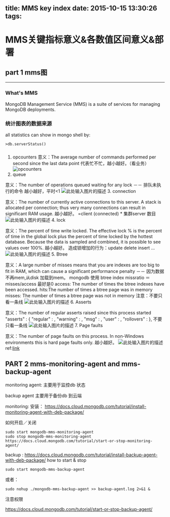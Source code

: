 title: MMS key index
date: 2015-10-15 13:30:26
tags:
---
# MMS关键指标意义&各数值区间意义&部署
## part 1 mms图
------
### What's MMS
MongoDB Management Service (MMS) is a suite of services for managing MongoDB deployments.

### 统计图表的数据来源
all statistics can show in mongo shell by:

    >db.serverStatus()

### 

 1. opcounters
意义：The average number of commands performed per second since the last data point
代表忙不忙，越小越好。（看业务）
![opcounters][1]
 2. queue
 
意义：The number of operations queued waiting for any lock －－ 排队未执行的命令
越小越好，平时<1
![此处输入图片的描述][2]
 3. connection

意义：The number of currently active connections to this server. A stack is allocated per connection; thus very many connections can result in significant RAM usage.
越小越好。
=client (connected) * 集群server 数目
![此处输入图片的描述][3]
 4. lock

意义：The percent of time write locked. The effective lock % is the percent of time in the global lock plus the percent of time locked by the hottest database. Because the data is sampled and combined, it is possible to see values over 100%.
越小越好。
造成锁增加的行为：update delete insert ...
![此处输入图片的描述][4]
 5. Btree

意义：A large number of misses means that you are indexes are too big to fit in RAM, which can cause a significant performance penalty －－ 因为数据不再mem,从disk 加载到mem。
mongodb 使用 btree index
missratio ＝ misses/access 最好是0
access:  The number of times the btree indexes have been accessed. 
hits:The number of times a btree page was in memory
misses: The number of times a btree page was not in memory
注意：不要只看一条线
![此处输入图片的描述][5]
 6. Asserts

意义：The number of regular asserts raised since this process started
"asserts" : {
        "regular" : <num>,
        "warning" : <num>,
        "msg" : <num>,
        "user" : <num>,
        "rollovers" : <num>
},
不要只看一条线
![此处输入图片的描述][6]
 7. Page faults

意义：The number of page faults on this process. In non-Windows environments this is hard page faults only.
越小越好。
![此处输入图片的描述][7]
  ref:[link][8]

## PART 2 mms-monitoring-agent and mms-backup-agent
monitoring agent: 主要用于监控db 状态

backup agent 主要用于备份db 到云端


monitoring:
安装：
https://docs.cloud.mongodb.com/tutorial/install-monitoring-agent-with-deb-package/

如何开启／关闭

    sudo start mongodb-mms-monitoring-agent
    sudo stop mongodb-mms-monitoring-agent 
    https://docs.cloud.mongodb.com/tutorial/start-or-stop-monitoring-agent/

backup :
https://docs.cloud.mongodb.com/tutorial/install-backup-agent-with-deb-package/
how to start & stop

    sudo start mongodb-mms-backup-agent

  或者：
  

    sudo nohup ./mongodb-mms-backup-agent >> backup-agent.log 2>&1 &

注意权限

https://docs.cloud.mongodb.com/tutorial/start-or-stop-backup-agent/

  [1]: http://7xk67t.com1.z0.glb.clouddn.com/mms-opcounters.png
  [2]: http://7xk67t.com1.z0.glb.clouddn.com/mms-queues.png
  [3]: http://7xk67t.com1.z0.glb.clouddn.com/mms-connections.png
  [4]: http://7xk67t.com1.z0.glb.clouddn.com/mms-lock.png
  [5]: http://7xk67t.com1.z0.glb.clouddn.com/mms-btree.png
  [6]: http://7xk67t.com1.z0.glb.clouddn.com/mms-asserts.png
  [7]: http://7xk67t.com1.z0.glb.clouddn.com/mms-pageFaults.png
  [8]: http://www.cnblogs.com/no7dw/archive/2013/02/20/2918372.html

